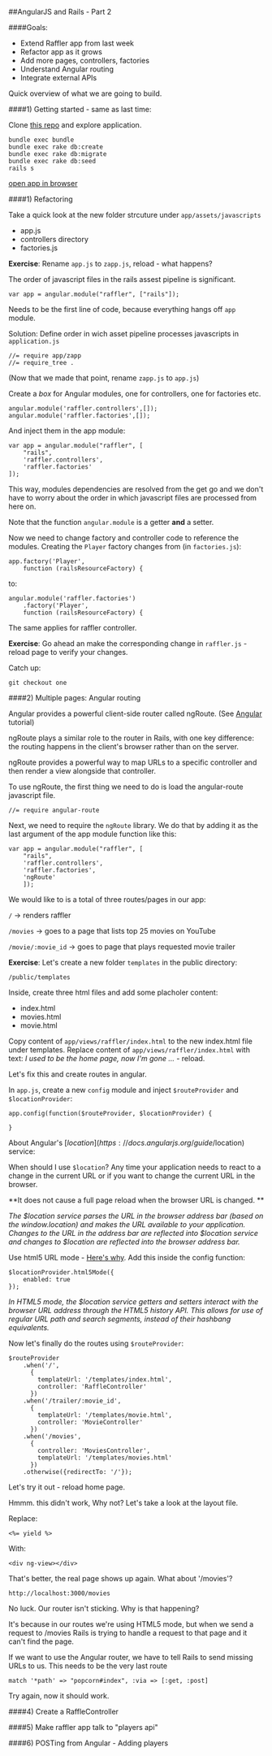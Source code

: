
##AngularJS and Rails - Part 2

####Goals:


* Extend Raffler app from last week
* Refactor app as it grows
* Add more pages, controllers, factories
* Understand Angular routing
* Integrate external APIs

Quick overview of what we are going to build.

####1) Getting started - same as last time:

Clone [this repo](https://github.com/wdi-sf-fall/angular-and-rails-part-two) and explore application.

	bundle exec bundle
	bundle exec rake db:create
	bundle exec rake db:migrate
	bundle exec rake db:seed
	rails s

[open app in browser](http://localhost:3000)


####1) Refactoring

Take a quick look at the new folder strcuture under `app/assets/javascripts`

* app.js
* controllers directory
* factories.js

**Exercise**: Rename `app.js` to `zapp.js`, reload - what happens?

The order of javascript files in the rails assest pipeline is significant. 

	var app = angular.module("raffler", ["rails"]);
	
Needs to be the first line of code, because everything hangs off `app` module.

Solution: Define order in wich asset pipeline processes javascripts in `application.js`
 	
	//= require app/zapp
	//= require_tree .

(Now that we made that point, rename `zapp.js` to `app.js`)


Create a *box* for Angular modules, one for controllers, one for factories etc. 
 
```
angular.module('raffler.controllers',[]);
angular.module('raffler.factories',[]);
```

And inject them in the app module:

```
var app = angular.module("raffler", [
	"rails",
	'raffler.controllers',
	'raffler.factories'
]);
```
	
This way, modules dependencies are resolved from the get go and we don't have to worry about the order in which javascript files are processed from here on.

Note that the function `angular.module` is a getter **and** a setter. 

Now we need to change factory and controller code to reference the modules. Creating the `Player` factory changes from (in `factories.js`):


```
app.factory('Player',
	function (railsResourceFactory) {
```

to:
	
```	
angular.module('raffler.factories')
	.factory('Player',
	function (railsResourceFactory) {
```

The same applies for raffler controller.

**Exercise**: Go ahead an make the corresponding change in `raffler.js` - reload page to verify your changes.

Catch up:

	git checkout one


####2) Multiple pages: Angular routing

Angular provides a powerful client-side router called ngRoute. (See [Angular](https://docs.angularjs.org/tutorial/step_07) tutorial)

ngRoute plays a similar role to the router in Rails, with one key difference: the routing happens in the client's browser rather than on the server.

ngRoute provides a powerful way to map URLs to a specific controller and then render a view alongside that controller.

To use ngRoute, the first thing we need to do is load the angular-route javascript file.

	//= require angular-route

Next, we need to require the `ngRoute` library. We do that by adding it as the last argument of the app module function like this:

```
var app = angular.module("raffler", [
	"rails",
	'raffler.controllers',
	'raffler.factories',
	'ngRoute'
	]);
```	

We would like to is a total of three routes/pages in our app:

`/` -> renders raffler

`/movies` -> goes to a page that lists top 25 movies on YouTube

`/movie/:movie_id` -> goes to page that plays requested movie trailer

**Exercise**: Let's create a new folder `templates` in the public directory:

`/public/templates`

Inside, create three html files and add some placholer content:

* index.html
* movies.html
* movie.html

Copy content of `app/views/raffler/index.html` to the new index.html file under templates. Replace content of `app/views/raffler/index.html` with text: *I used to be the home page, now I'm gone ...* - reload.

Let's fix this and create routes in angular.

In `app.js`, create a new `config` module and inject `$routeProvider` and `$locationProvider`:

	app.config(function($routeProvider, $locationProvider) {
	
	}

About Angular's [$location](https://docs.angularjs.org/guide/$location) service: 

When should I use `$location`? Any time your application needs to react to a change in the current URL or if you want to change the current URL in the browser.

**It does not cause a full page reload when the browser URL is changed. **

*The $location service parses the URL in the browser address bar (based on the window.location) and makes the URL available to your application. Changes to the URL in the address bar are reflected into $location service and changes to $location are reflected into the browser address bar.*


Use html5 URL mode - [Here's why](http://html5demos.com/history/third). Add this inside the config function:

	$locationProvider.html5Mode({
		enabled: true
	});

*In HTML5 mode, the $location service getters and setters interact with the browser URL address through the HTML5 history API. This allows for use of regular URL path and search segments, instead of their hashbang equivalents.*	
	
Now let's finally do the routes using `$routeProvider`:

```
$routeProvider
  	.when('/',
      {
        templateUrl: '/templates/index.html',
        controller: 'RaffleController'
      })
    .when('/trailer/:movie_id',
      {
        templateUrl: '/templates/movie.html',
        controller: 'MovieController'
      })
    .when('/movies',
      {
        controller: 'MoviesController',
        templateUrl: '/templates/movies.html'
      })
    .otherwise({redirectTo: '/'});
```    

Let's try it out - reload home page.

Hmmm. this didn't work, Why not? Let's take a look at the layout file.
    
Replace:

	<%= yield %>
	
With:

	<div ng-view></div>
	
	
That's better, the real page shows up again. What about '/movies'?

	http://localhost:3000/movies

No luck. Our router isn't sticking. Why is that happening?

It's because in our routes we're using HTML5 mode, but when we send a request to /movies Rails is trying to handle a request to that page and it can't find the page.

If we want to use the Angular router, we have to tell Rails to send missing URLs to us. This needs to be the very last route

	match '*path' => "popcorn#index", :via => [:get, :post]

Try again, now it should work.


####4) Create a RaffleController


####5) Make raffler app talk to "players api"


####6) POSTing from Angular - Adding players

	


  
  

	
	


 